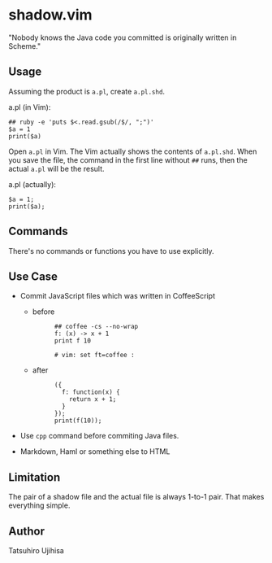# shadow.vim

"Nobody knows the Java code you committed is originally written in Scheme."

## Usage

Assuming the product is `a.pl`, create `a.pl.shd`.

a.pl (in Vim):

    ## ruby -e 'puts $<.read.gsub(/$/, ";")'
    $a = 1
    print($a)


Open `a.pl` in Vim. The Vim actually shows the contents of `a.pl.shd`. When you save the file, the command in the first line without `##` runs, then the actual `a.pl` will be the result.

a.pl (actually):

    $a = 1;
    print($a);

## Commands

There's no commands or functions you have to use explicitly.

## Use Case

* Commit JavaScript files which was written in CoffeeScript

    * before

                ## coffee -cs --no-wrap
                f: (x) -> x + 1
                print f 10

                # vim: set ft=coffee :

    * after

                ({
                  f: function(x) {
                    return x + 1;
                  }
                });
                print(f(10));

* Use `cpp` command before commiting Java files.
* Markdown, Haml or something else to HTML

## Limitation

The pair of a shadow file and the actual file is always 1-to-1 pair. That makes everything simple.

## Author

Tatsuhiro Ujihisa

